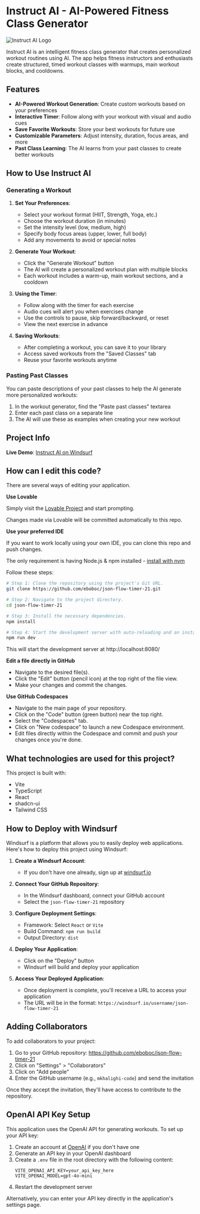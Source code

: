 # Instruct AI - AI-Powered Fitness Class Generator

![Instruct AI Logo](https://lovable.dev/projects/8fbd802a-6455-4754-8c63-6f1c16cdb02d/logo)

Instruct AI is an intelligent fitness class generator that creates personalized workout routines using AI. The app helps fitness instructors and enthusiasts create structured, timed workout classes with warmups, main workout blocks, and cooldowns.

## Features

- **AI-Powered Workout Generation**: Create custom workouts based on your preferences
- **Interactive Timer**: Follow along with your workout with visual and audio cues
- **Save Favorite Workouts**: Store your best workouts for future use
- **Customizable Parameters**: Adjust intensity, duration, focus areas, and more
- **Past Class Learning**: The AI learns from your past classes to create better workouts

## How to Use Instruct AI

### Generating a Workout

1. **Set Your Preferences**:
   - Select your workout format (HIIT, Strength, Yoga, etc.)
   - Choose the workout duration (in minutes)
   - Set the intensity level (low, medium, high)
   - Specify body focus areas (upper, lower, full body)
   - Add any movements to avoid or special notes

2. **Generate Your Workout**:
   - Click the "Generate Workout" button
   - The AI will create a personalized workout plan with multiple blocks
   - Each workout includes a warm-up, main workout sections, and a cooldown

3. **Using the Timer**:
   - Follow along with the timer for each exercise
   - Audio cues will alert you when exercises change
   - Use the controls to pause, skip forward/backward, or reset
   - View the next exercise in advance

4. **Saving Workouts**:
   - After completing a workout, you can save it to your library
   - Access saved workouts from the "Saved Classes" tab
   - Reuse your favorite workouts anytime

### Pasting Past Classes

You can paste descriptions of your past classes to help the AI generate more personalized workouts:

1. In the workout generator, find the "Paste past classes" textarea
2. Enter each past class on a separate line
3. The AI will use these as examples when creating your new workout

## Project Info

**Live Demo**: [Instruct AI on Windsurf](https://windsurf.io/eboboc/json-flow-timer-21)

## How can I edit this code?

There are several ways of editing your application.

**Use Lovable**

Simply visit the [Lovable Project](https://lovable.dev/projects/8fbd802a-6455-4754-8c63-6f1c16cdb02d) and start prompting.

Changes made via Lovable will be committed automatically to this repo.

**Use your preferred IDE**

If you want to work locally using your own IDE, you can clone this repo and push changes.

The only requirement is having Node.js & npm installed - [install with nvm](https://github.com/nvm-sh/nvm#installing-and-updating)

Follow these steps:

```sh
# Step 1: Clone the repository using the project's Git URL.
git clone https://github.com/eboboc/json-flow-timer-21.git

# Step 2: Navigate to the project directory.
cd json-flow-timer-21

# Step 3: Install the necessary dependencies.
npm install

# Step 4: Start the development server with auto-reloading and an instant preview.
npm run dev
```

This will start the development server at http://localhost:8080/

**Edit a file directly in GitHub**

- Navigate to the desired file(s).
- Click the "Edit" button (pencil icon) at the top right of the file view.
- Make your changes and commit the changes.

**Use GitHub Codespaces**

- Navigate to the main page of your repository.
- Click on the "Code" button (green button) near the top right.
- Select the "Codespaces" tab.
- Click on "New codespace" to launch a new Codespace environment.
- Edit files directly within the Codespace and commit and push your changes once you're done.

## What technologies are used for this project?

This project is built with:

- Vite
- TypeScript
- React
- shadcn-ui
- Tailwind CSS

## How to Deploy with Windsurf

Windsurf is a platform that allows you to easily deploy web applications. Here's how to deploy this project using Windsurf:

1. **Create a Windsurf Account**:
   - If you don't have one already, sign up at [windsurf.io](https://windsurf.io)

2. **Connect Your GitHub Repository**:
   - In the Windsurf dashboard, connect your GitHub account
   - Select the `json-flow-timer-21` repository

3. **Configure Deployment Settings**:
   - Framework: Select `React` or `Vite`
   - Build Command: `npm run build`
   - Output Directory: `dist`

4. **Deploy Your Application**:
   - Click on the "Deploy" button
   - Windsurf will build and deploy your application

5. **Access Your Deployed Application**:
   - Once deployment is complete, you'll receive a URL to access your application
   - The URL will be in the format: `https://windsurf.io/username/json-flow-timer-21`

## Adding Collaborators

To add collaborators to your project:

1. Go to your GitHub repository: https://github.com/eboboc/json-flow-timer-21
2. Click on "Settings" > "Collaborators"
3. Click on "Add people"
4. Enter the GitHub username (e.g., `mkhalighi-code`) and send the invitation

Once they accept the invitation, they'll have access to contribute to the repository.

## OpenAI API Key Setup

This application uses the OpenAI API for generating workouts. To set up your API key:

1. Create an account at [OpenAI](https://platform.openai.com/) if you don't have one
2. Generate an API key in your OpenAI dashboard
3. Create a `.env` file in the root directory with the following content:
   ```
   VITE_OPENAI_API_KEY=your_api_key_here
   VITE_OPENAI_MODEL=gpt-4o-mini
   ```
4. Restart the development server

Alternatively, you can enter your API key directly in the application's settings page.
